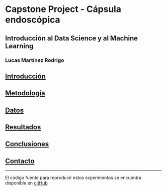 
# Capstone Project - Cápsula endoscópica
## Introducción al Data Science y al Machine Learning
### Lucas Martínez Rodrigo


## [Introducción](introduccion.md)
## [Metodología](metodologia.md)
## [Datos](datos.md)
## [Resultados](resultados.md)
## [Conclusiones](conclusiones.md)
## [Contacto](contacto.md)

***
El código fuente para reproducir estos experimentos se encuentra disponible en [gitHub](https://github.com/lumaro77/CapstoneProject-UBPostGraduated-DataScience)
